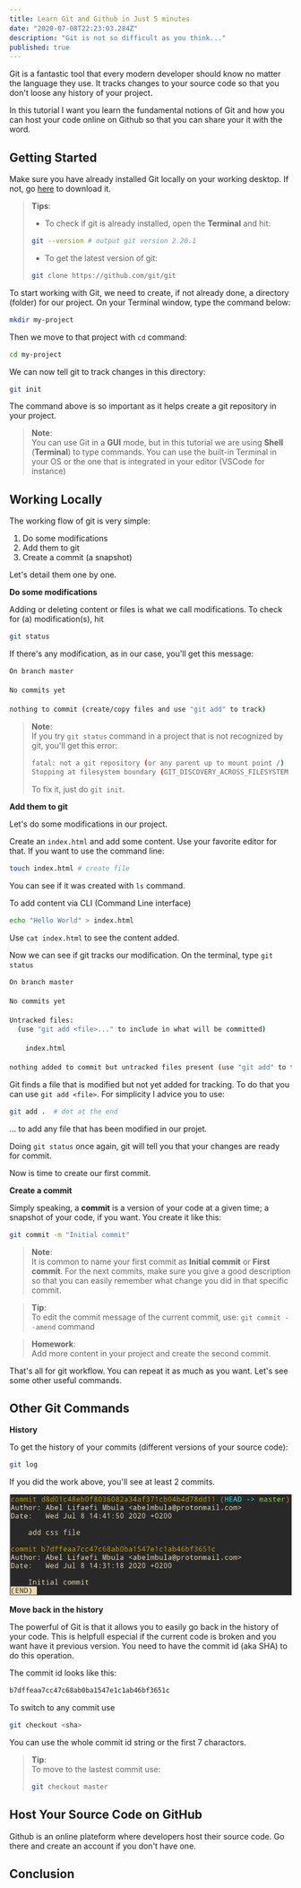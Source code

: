 ```yaml
---
title: Learn Git and Github in Just 5 minutes
date: "2020-07-08T22:23:03.284Z"
description: "Git is not so difficult as you think..."
published: true
---
```


Git is a fantastic tool that every modern developer should know no matter the language they use. It tracks changes to your source code so that you don't loose any history of your project.

In this tutorial I want you learn the fundamental notions of Git and how you can host your code online on Github so that you can share your it with the word.

## Getting Started

Make sure you have already installed Git locally on your working desktop. If not, go [here](https://git-scm.com/downloads) to download it.

> **Tips**:<br>
> * To check if git is already installed, open the **Terminal** and hit:
> ```bash
> git --version # output git version 2.20.1
>```
> * To get the latest version of git: 
> ```bash
> git clone https://github.com/git/git
>```

To start working with Git, we need to create, if not already done, a directory (folder) for our project. On your Terminal window, type the command below:

 ```bash
mkdir my-project
```

Then we move to that project with `cd` command:

 ```bash
cd my-project
```

We can now tell git to track changes in this directory:

 ```bash
git init
```
The command above is so important as it helps create a git repository in your project.

> **Note**:<br>
> You can use Git in a **GUI** mode, but in this tutorial we are using **Shell** (**Terminal**) to type commands.
> You can use the built-in Terminal in your OS or the one that is integrated in your editor (VSCode for instance)

## Working Locally

The working flow of git is very simple:

1. Do some modifications
2. Add them to git
3. Create a commit (a snapshot) 

Let's detail them one by one.

**Do some modifications**

Adding or deleting content or files is what we call modifications. To check for (a) modification(s), hit

 ```bash
git status
```
If there's any modification, as in our case, you'll get this message:

 ```bash
On branch master

No commits yet

nothing to commit (create/copy files and use "git add" to track)
```

> **Note**:<br>
> If you try `git status` command in a project that is not recognized by git, you'll get this error:
>  ```bash
> fatal: not a git repository (or any parent up to mount point /)
> Stopping at filesystem boundary (GIT_DISCOVERY_ACROSS_FILESYSTEM not set).
> ```
> To fix it, just do `git init`.

**Add them to git**

Let's do some modifications in our project.

Create an `index.html` and add some content.  Use your favorite editor for that. If you want to use the command line:

 ```bash
touch index.html # create file
```

You can see if it was created with `ls` command.

To add content via CLI (Command Line interface)

```bash
echo "Hello World" > index.html 
```

Use `cat index.html` to see the content added.

Now we can see if git tracks our modification. On the terminal, type `git status`

```bash
On branch master

No commits yet

Untracked files:
  (use "git add <file>..." to include in what will be committed)

	index.html

nothing added to commit but untracked files present (use "git add" to track)
```

Git finds a file that is modified but not yet added for tracking. To do that you can use `git add <file>`. For simplicity I advice you to use:


```bash
git add .  # dot at the end
```

... to add any file that has been modified in our projet.

Doing `git status` once again, git will tell you that your changes are ready for commit.

Now is time to create our first commit.

**Create a commit**

Simply speaking, a **commit** is a version of your code at a given time; a snapshot of your code, if you want. You create it like this:

```bash
git commit -m "Initial commit"
```
> **Note**:<br>
> It is common to name your first commit as **Initial commit** or **First commit**. For the next commits, make sure you give a good description so that you can
> easily remember what change you did in that specific commit.


> **Tip**:<br>
> To edit the commit message of the current commit, use:
> `git commit --amend` command

> **Homework**:<br>
> Add more content in your project and create the second commit.

That's all for git workflow. You can repeat it as much as you want. Let's see some other useful commands.

## Other Git Commands

**History**

To get the history of your commits (different versions of your source code): 

```bash
git log
```

If you did the work above, you'll see at least 2 commits.

![Git log](git-log.png "Git log")

**Move back in the history**

The powerful of Git is that it allows you to easily go back in the history of your code. This is helpfull especial if the current code is broken and you want have it previous version. You need to have the commit id (aka SHA) to do this operation.

The commit id looks like this:

```bash
b7dffeaa7cc47c68ab0ba1547e1c1ab46bf3651c
```

To switch to any commit use

```bash
git checkout <sha>
```

You can use the whole commit id string or the first 7 charactors.

> **Tip**:<br>
> To move to the lastest commit use:
> ```bash
> git checkout master
> ```

## Host Your Source Code on GitHub

Github is an online plateform where developers host their source code. Go there and create an account if you don't have one.

## Conclusion

